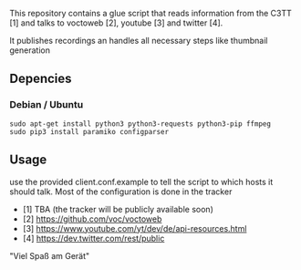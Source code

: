 This repository contains a glue script that reads information from the C3TT [1] and talks to voctoweb [2], youtube [3] and twitter [4].

It publishes recordings an handles all necessary steps like thumbnail generation

## Depencies
### Debian / Ubuntu
```
sudo apt-get install python3 python3-requests python3-pip ffmpeg
sudo pip3 install paramiko configparser
```

## Usage
use the provided client.conf.example to tell the script to which hosts it should talk. Most of the configuration is done in the tracker

 * [1] TBA (the tracker will be publicly available soon)
 * [2] https://github.com/voc/voctoweb
 * [3] https://www.youtube.com/yt/dev/de/api-resources.html
 * [4] https://dev.twitter.com/rest/public


"Viel Spaß am Gerät"
